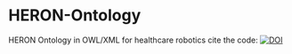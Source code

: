 # HERON-Ontology
HERON Ontology in OWL/XML for healthcare robotics
cite the code: [![DOI](https://zenodo.org/badge/916377102.svg)](https://doi.org/10.5281/zenodo.14645006)
